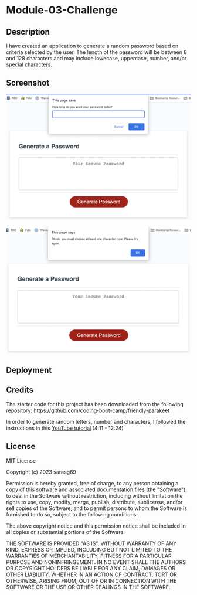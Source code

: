 # Module-03-Challenge

## Description

I have created an application to generate a random password based on criteria selected by the user. The length of the password will be between 8 and 128 characters and may include lowecase, uppercase, number, and/or special characters. 

## Screenshot

![](./assets/images/screenshot1.png)

![](./assets/images/screnshot2.png)

## Deployment

## Credits

The starter code for this project has been downloaded from the following repository: https://github.com/coding-boot-camp/friendly-parakeet

In order to generate random letters, number and characters, I followed the instructions in this [YouTube tutorial](https://www.youtube.com/watch?v=duNmhKgtcsI&ab_channel=TraversyMedia) (4:11 - 12:24)

## License

MIT License

Copyright (c) 2023 sarasg89

Permission is hereby granted, free of charge, to any person obtaining a copy
of this software and associated documentation files (the "Software"), to deal
in the Software without restriction, including without limitation the rights
to use, copy, modify, merge, publish, distribute, sublicense, and/or sell
copies of the Software, and to permit persons to whom the Software is
furnished to do so, subject to the following conditions:

The above copyright notice and this permission notice shall be included in all
copies or substantial portions of the Software.

THE SOFTWARE IS PROVIDED "AS IS", WITHOUT WARRANTY OF ANY KIND, EXPRESS OR
IMPLIED, INCLUDING BUT NOT LIMITED TO THE WARRANTIES OF MERCHANTABILITY,
FITNESS FOR A PARTICULAR PURPOSE AND NONINFRINGEMENT. IN NO EVENT SHALL THE
AUTHORS OR COPYRIGHT HOLDERS BE LIABLE FOR ANY CLAIM, DAMAGES OR OTHER
LIABILITY, WHETHER IN AN ACTION OF CONTRACT, TORT OR OTHERWISE, ARISING FROM,
OUT OF OR IN CONNECTION WITH THE SOFTWARE OR THE USE OR OTHER DEALINGS IN THE
SOFTWARE.
